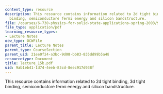 ```yaml
---
content_type: resource
description: This resource contains information related to 2d tight binding, 3d tight
  binding, semiconductore fermi energy and silicon bandstructure.
file: /courses/6-730-physics-for-solid-state-applications-spring-2003/9ab1eb411d744eeb83cd8eec917d938f_lecture_15b.pdf
file_type: application/pdf
learning_resource_types:
- Lecture Notes
ocw_type: OCWFile
parent_title: Lecture Notes
parent_type: CourseSection
parent_uid: 21ee0f24-a3bc-9d08-bb83-835dd99b5a48
resourcetype: Document
title: lecture_15b.pdf
uid: 9ab1eb41-1d74-4eeb-83cd-8eec917d938f
---
```

This resource contains information related to 2d tight binding, 3d tight binding, semiconductore fermi energy and silicon bandstructure.

